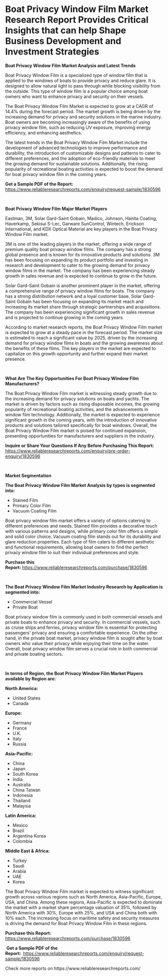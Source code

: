 <p><h1>Boat Privacy Window Film Market Research Report Provides Critical Insights that can help Shape Business Development and Investment Strategies</h1></p><p><strong>Boat Privacy Window Film Market Analysis and Latest Trends</strong></p>
<p><p>Boat Privacy Window Film is a specialized type of window film that is applied to the windows of boats to provide privacy and reduce glare. It is designed to allow natural light to pass through while blocking visibility from the outside. This type of window film is a popular choice among boat owners who want to enhance privacy and security on their vessels.</p><p>The Boat Privacy Window Film Market is expected to grow at a CAGR of 14.4% during the forecast period. The market growth is being driven by the increasing demand for privacy and security solutions in the marine industry. Boat owners are becoming increasingly aware of the benefits of using privacy window film, such as reducing UV exposure, improving energy efficiency, and enhancing aesthetics.</p><p>The latest trends in the Boat Privacy Window Film Market include the development of advanced technologies to improve performance and durability, the introduction of customizable designs and patterns to cater to different preferences, and the adoption of eco-friendly materials to meet the growing demand for sustainable solutions. Additionally, the rising popularity of recreational boating activities is expected to boost the demand for boat privacy window film in the coming years.</p></p>
<p><strong>Get a Sample PDF of the Report:&nbsp;</strong> <a href="https://www.reliableresearchreports.com/enquiry/request-sample/1830596">https://www.reliableresearchreports.com/enquiry/request-sample/1830596</a></p>
<p>&nbsp;</p>
<p><strong>Boat Privacy Window Film Major Market Players</strong></p>
<p><p>Eastman, 3M, Solar Gard-Saint Gobain, Madico, Johnson, Hanita Coating, Haverkamp, Sekisui S-Lec, Garware SunControl, Wintech, Erickson International, and KDX Optical Material are key players in the Boat Privacy Window Film market.</p><p>3M is one of the leading players in the market, offering a wide range of premium quality boat privacy window films. The company has a strong global presence and is known for its innovative products and solutions. 3M has been focusing on expanding its product portfolio and investing in research and development to cater to the growing demand for privacy window films in the market. The company has been experiencing steady growth in sales revenue and is expected to continue to grow in the future.</p><p>Solar Gard-Saint Gobain is another prominent player in the market, offering a comprehensive range of privacy window films for boats. The company has a strong distribution network and a loyal customer base. Solar Gard-Saint Gobain has been focusing on expanding its market reach and increasing its market share through strategic partnerships and acquisitions. The company has been experiencing significant growth in sales revenue and is projected to continue growing in the coming years.</p><p>According to market research reports, the Boat Privacy Window Film market is expected to grow at a steady pace in the forecast period. The market size is estimated to reach a significant value by 2025, driven by the increasing demand for privacy window films in boats and the growing awareness about the benefits of these films. The key players in the market are expected to capitalize on this growth opportunity and further expand their market presence.</p></p>
<p>&nbsp;</p>
<p><strong>What Are The Key Opportunities For Boat Privacy Window Film Manufacturers?</strong></p>
<p><p>The Boat Privacy Window Film market is witnessing steady growth due to the increasing demand for privacy solutions on boats and yachts. The market is driven by factors such as rising disposable incomes, the growing popularity of recreational boating activities, and the advancements in window film technology. Additionally, the market is expected to experience significant growth in the coming years, with the introduction of innovative products and solutions tailored specifically for boat windows. Overall, the Boat Privacy Window Film market is poised for continued expansion, presenting opportunities for manufacturers and suppliers in the industry.</p></p>
<p><strong>Inquire or Share Your Questions If Any Before Purchasing This Report:</strong> <a href="https://www.reliableresearchreports.com/enquiry/pre-order-enquiry/1830596">https://www.reliableresearchreports.com/enquiry/pre-order-enquiry/1830596</a></p>
<p>&nbsp;</p>
<p><strong>Market Segmentation</strong></p>
<p><strong>The Boat Privacy Window Film Market Analysis by types is segmented into:</strong></p>
<p><ul><li>Stained Film</li><li>Primary Color Film</li><li>Vacuum Coating Film</li></ul></p>
<p><p>Boat privacy window film market offers a variety of options catering to different preferences and needs. Stained film provides a decorative touch with various patterns and designs, while primary color film offers a simple and solid color choice. Vacuum coating film stands out for its durability and glare reduction properties. Each type of film caters to different aesthetic and functional requirements, allowing boat owners to find the perfect privacy window film to suit their individual preferences and style.</p></p>
<p><strong>Purchase this Report:&nbsp;</strong><a href="https://www.reliableresearchreports.com/purchase/1830596">https://www.reliableresearchreports.com/purchase/1830596</a></p>
<p>&nbsp;</p>
<p><strong>The Boat Privacy Window Film Market Industry Research by Application is segmented into:</strong></p>
<p><ul><li>Commercial Vessel</li><li>Private Boat</li></ul></p>
<p><p>Boat privacy window film is commonly used in both commercial vessels and private boats to enhance privacy and security. In commercial vessels, such as cruise ships and ferries, privacy window film is essential for protecting passengers' privacy and ensuring a comfortable experience. On the other hand, in the private boat market, privacy window film is sought after by boat owners who value their privacy while enjoying their time on the water. Overall, boat privacy window film serves a crucial role in both commercial and private boating sectors.</p></p>
<p>&nbsp;</p>
<p><strong>In terms of Region, the Boat Privacy Window Film Market Players available by Region are:</strong></p>
<p>
    <p> <strong> North America: </strong>
        <ul>
            <li>United States</li>
            <li>Canada</li>
        </ul>
        </p> 
    <p> <strong> Europe: </strong>
        <ul>
            <li>Germany</li>
            <li>France</li>
            <li>U.K.</li>
            <li>Italy</li>
            <li>Russia</li>
        </ul>
        </p> 
    <p> <strong> Asia-Pacific: </strong>
        <ul>
            <li>China</li>
            <li>Japan</li>
            <li>South Korea</li>
            <li>India</li>
            <li>Australia</li>
            <li>China Taiwan</li>
            <li>Indonesia</li>
            <li>Thailand</li>
            <li>Malaysia</li>
        </ul>
        </p> 
    <p> <strong> Latin America: </strong>
        <ul>
            <li>Mexico</li>
            <li>Brazil</li>
            <li>Argentina Korea</li>
            <li>Colombia</li>
        </ul>
        </p> 
    <p> <strong> Middle East & Africa: </strong>
        <ul>
            <li>Turkey</li>
            <li>Saudi</li>
            <li>Arabia</li>
            <li>UAE</li>
            <li>Korea</li>
        </ul>
    </p>
    </p>
<p><p>The Boat Privacy Window Film market is expected to witness significant growth across various regions such as North America, Asia-Pacific, Europe, USA, and China. Among these regions, Asia-Pacific is expected to dominate the market with a market share percentage valuation of 35%, followed by North America with 30%, Europe with 25%, and USA and China both with 10% each. The increasing focus on maritime safety and security measures is driving the demand for Boat Privacy Window Film in these regions.</p></p>
<p><strong>Purchase this Report: </strong><a href="https://www.reliableresearchreports.com/purchase/1830596">https://www.reliableresearchreports.com/purchase/1830596</a></p>
<p>&nbsp;<strong>Get a Sample PDF of the Report:&nbsp;&nbsp;</strong><a href="https://www.reliableresearchreports.com/enquiry/request-sample/1830596">https://www.reliableresearchreports.com/enquiry/request-sample/1830596</a></p>
<p><strong></strong></p>
<p>Check more reports on https://www.reliableresearchreports.com/</p>